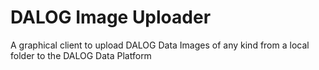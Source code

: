 # DALOG Image Uploader

A graphical client to upload DALOG Data Images of any kind from a local folder to the DALOG Data Platform
